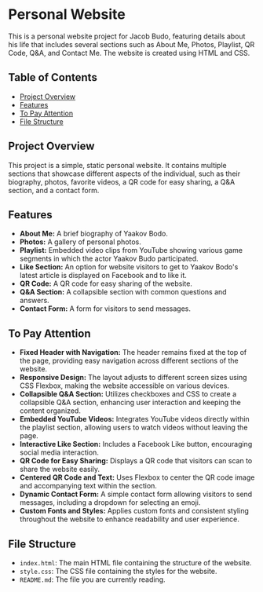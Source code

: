 # Personal Website

This is a personal website project for Jacob Budo, featuring details about his life that includes several sections such as About Me, Photos, Playlist, QR Code, Q&A, and Contact Me. The website is created using HTML and CSS.

## Table of Contents

- [Project Overview](#project-overview)
- [Features](#features)
- [To Pay Attention](#To-pay-attention)
- [File Structure](#file-structure)

## Project Overview

This project is a simple, static personal website. It contains multiple sections that showcase different aspects of the individual, such as their biography, photos, favorite videos, a QR code for easy sharing, a Q&A section, and a contact form.

## Features

- **About Me:** A brief biography of Yaakov Bodo.
- **Photos:** A gallery of personal photos.
- **Playlist:** Embedded video clips from YouTube showing various game segments in which the actor Yaakov Budo participated.
- **Like Section:** An option for website visitors to get to Yaakov Bodo's latest article is displayed on Facebook and to like it.
- **QR Code:** A QR code for easy sharing of the website.
- **Q&A Section:** A collapsible section with common questions and answers.
- **Contact Form:** A form for visitors to send messages.

## To Pay Attention
- **Fixed Header with Navigation:** The header remains fixed at the top of the page, providing easy navigation across different sections of the website.
- **Responsive Design:** The layout adjusts to different screen sizes using CSS Flexbox, making the website accessible on various devices.
- **Collapsible Q&A Section:** Utilizes checkboxes and CSS to create a collapsible Q&A section, enhancing user interaction and keeping the content organized.
- **Embedded YouTube Videos:** Integrates YouTube videos directly within the playlist section, allowing users to watch videos without leaving the page.
- **Interactive Like Section:** Includes a Facebook Like button, encouraging social media interaction.
- **QR Code for Easy Sharing:** Displays a QR code that visitors can scan to share the website easily.
- **Centered QR Code and Text:** Uses Flexbox to center the QR code image and accompanying text within the section.
- **Dynamic Contact Form:** A simple contact form allowing visitors to send messages, including a dropdown for selecting an emoji.
- **Custom Fonts and Styles:** Applies custom fonts and consistent styling throughout the website to enhance readability and user experience.

## File Structure

- `index.html`: The main HTML file containing the structure of the website.
- `style.css`: The CSS file containing the styles for the website.
- `README.md`: The file you are currently reading.


